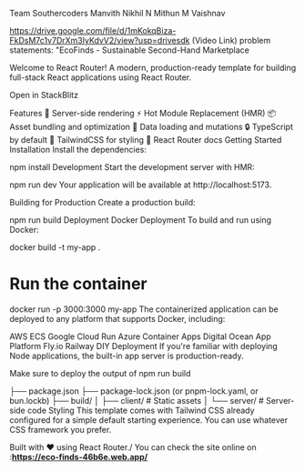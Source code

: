 Team Southercoders
Manvith
Nikhil N
Mithun M
Vaishnav

https://drive.google.com/file/d/1mKokqBiza-FkDsM7c1v7DrXm3IyKdvV2/view?usp=drivesdk  (Video Link)
problem statements: "EcoFinds - Sustainable Second-Hand 
Marketplace

Welcome to React Router!
A modern, production-ready template for building full-stack React applications using React Router.

Open in StackBlitz

Features
🚀 Server-side rendering
⚡️ Hot Module Replacement (HMR)
📦 Asset bundling and optimization
🔄 Data loading and mutations
🔒 TypeScript by default
🎉 TailwindCSS for styling
📖 React Router docs
Getting Started
Installation
Install the dependencies:

npm install
Development
Start the development server with HMR:

npm run dev
Your application will be available at http://localhost:5173.

Building for Production
Create a production build:

npm run build
Deployment
Docker Deployment
To build and run using Docker:

docker build -t my-app .

# Run the container
docker run -p 3000:3000 my-app
The containerized application can be deployed to any platform that supports Docker, including:

AWS ECS
Google Cloud Run
Azure Container Apps
Digital Ocean App Platform
Fly.io
Railway
DIY Deployment
If you're familiar with deploying Node applications, the built-in app server is production-ready.

Make sure to deploy the output of npm run build

├── package.json
├── package-lock.json (or pnpm-lock.yaml, or bun.lockb)
├── build/
│   ├── client/    # Static assets
│   └── server/    # Server-side code
Styling
This template comes with Tailwind CSS already configured for a simple default starting experience. You can use whatever CSS framework you prefer.

Built with ❤️ using React Router./
You can check the site online on :**https://eco-finds-46b6e.web.app/**
